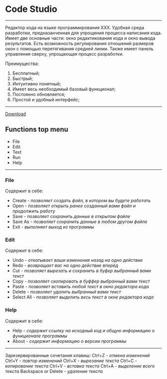 # Code Studio
---
Редактор кода на языке программирования XXX. Удобная среда разработки, предназанченная для упрощения процесса написания кода. Имеет две основные части: окно редактикования кода и окно вывода результатов.
Есть возможность регулирования отношений размеров окон с помощью перетягивания средней линии. Также имеет панель управления сверху, упрощающая процесс разработки.

Преимущества:
1. Бесплатный;
2. Быстрый;
3. Интуитивно понятный;
4. Имеет весь необходимый базовый функционал;
5. Постоянно обновляется;
6. Простой и удобный интерфейс;
---

[Download](https://drive.google.com/file/d/1plmr1Vktk5CQ7X3_7riK_04AduyUacTP/view?usp=sharing "Ссылка на скачивание")

## Functions top menu
- File
- Edit
- Text
- Run
- Help
---
### File
Содержит в себе:
- Create - *позволяет создать файл, в котором вы будете работать*
- Open - *позволяет открыть ранее созданный вами файл и продолжить работу*
- Save - *позволяет сохранить данные в открытом файле*
- Save As - *позволяет сохранить данные в любом другом файле*
- Exit - *выполняет выход из программы*
### Edit
Содержит в себе:
- Undo - *откатывает ваши изменения назад на одно действие*
- Redo - *возвращает вас на одно действие вперёд*
- Cut - *позволяет вырезать и сохранить в буфер выбранный вами текст*
- Copy - *позволяет скопировать в буффер выбранный вами текст*
- Paste - *позволяет вставить любой текст в окно редактора кода*
- Delete - *позволяет удалить выбранный вами текст*
- Select All - *позволяет выделить весь текст в окне редактора кода*
### Help
Содержит в себе:
- Help - *содержит ссылку на исходный код и общую информацию о функционале программы*
- About - *содержит информацию о версии программы*
---
Зарезервированные сочетания клавиш:
Ctrl+Z - *отмена изменений*
Ctrl+Y - *повтор изменений*
Ctrl+X - *вырезание текста*
Ctrl+C - *копирование текста*
Ctrl+V - *вставка текста*
Ctrl+A - *выделение всего текста*
Backspace or Delete - *удаление текста*

